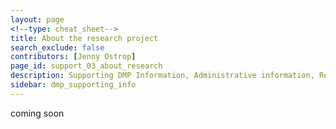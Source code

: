 ```yaml
---
layout: page
<!--type: cheat_sheet-->
title: About the research project
search_exclude: false
contributors: [Jenny Ostrop]
page_id: support_03_about_research
description: Supporting DMP Information, Administrative information, Research project, Contributors, Funding
sidebar: dmp_supporting_info
---
```


coming soon